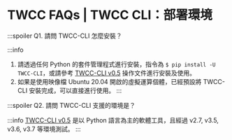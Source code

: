 # TWCC FAQs | TWCC CLI：部署環境

:::spoiler Q1. 請問 TWCC-CLI 怎麼安裝？

:::info
1. 請透過任何 Python 的套件管理程式進行安裝，指令為 `$ pip install -U TWCC-CLI`，或請參考 [<ins>TWCC-CLI v0.5</ins>](https://github.com/TW-NCHC/TWCC-CLI/tree/v0.5) 操作文件進行安裝及使用。
2. 如果是使用映像檔 Ubuntu 20.04 開啟的虛擬運算個體，已經預設將 TWCC-CLI 安裝完成，可以直接進行使用。
:::


:::spoiler Q2. 請問 TWCC-CLI 支援的環境是？

:::info
[<ins>TWCC-CLI v0.5</ins>](https://github.com/TW-NCHC/TWCC-CLI/tree/v0.5) 是以 Python 語言為主的軟體工具，且經過 v2.7, v3.5, v3.6, v3.7 等環境測試。
:::
